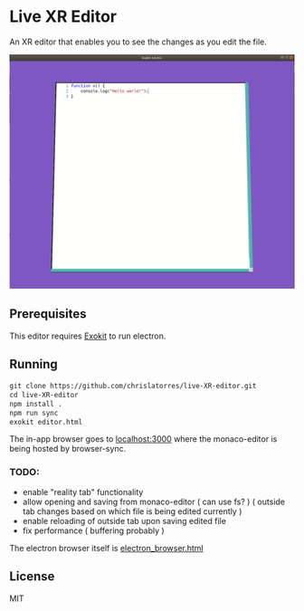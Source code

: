 
# Live XR Editor 

An XR editor that enables you to see the changes as you edit the file.

![Live XR Editor](https://raw.githubusercontent.com/chrislatorres/live-XR-editor/master/img/editor.png)

## Prerequisites
This editor requires [Exokit](https://github.com/webmixedreality/exokit) to run electron.

## Running

```
git clone https://github.com/chrislatorres/live-XR-editor.git 
cd live-XR-editor 
npm install .
npm run sync
exokit editor.html
```

The in-app browser goes to <a href="http://localhost:3000">localhost:3000</a> where the monaco-editor is being hosted by browser-sync.


### TODO:
- enable "reality tab" functionality
- allow opening and saving from monaco-editor ( can use fs? ) ( outside tab changes based on which file is being edited currently )
- enable reloading of outside tab upon saving edited file
- fix performance ( buffering probably )


The electron browser itself is [electron_browser.html](https://github.com/chrislatorres/live-XR-editor/blob/master/electron_browser.html)

## License

MIT
